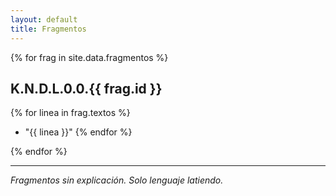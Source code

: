 ```yaml
---
layout: default
title: Fragmentos
---
```


{% for frag in site.data.fragmentos %}
## K.N.D.L.0.0.{{ frag.id }}

{% for linea in frag.textos %}
- "{{ linea }}"
{% endfor %}

{% endfor %}

---

_Fragmentos sin explicación. Solo lenguaje latiendo._
